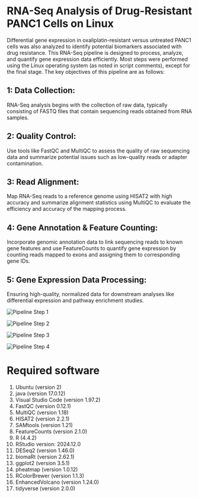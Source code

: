 # RNA-Seq Analysis of Drug-Resistant PANC1 Cells on Linux

Differential gene expression in oxaliplatin-resistant versus untreated PANC1 cells was also analyzed to identify potential biomarkers associated with drug resistance. This RNA-Seq pipeline is designed to process, analyze, and quantify gene expression data efficiently. Most steps were performed using the Linux operating system (as noted in script comments), except for the final stage. The key objectives of this pipeline are as follows:


## 1: Data Collection:
RNA-Seq analysis begins with the collection of raw data, typically consisting of FASTQ files that contain sequencing reads obtained from RNA samples.

## 2: Quality Control: 
Use tools like FastQC and MultiQC to assess the quality of raw sequencing data and summarize potential issues such as low-quality reads or adapter contamination.

## 3: Read Alignment: 
Map RNA-Seq reads to a reference genome using HISAT2 with high accuracy and summarize alignment statistics using MultiQC to evaluate the efficiency and accuracy of the mapping process.

## 4: Gene Annotation & Feature Counting: 
Incorporate genomic annotation data to link sequencing reads to known gene features and use FeatureCounts to quantify gene expression by counting reads mapped to exons and assigning them to corresponding gene IDs.

## 5: Gene Expression Data Processing: 
Ensuring high-quality, normalized data for downstream analyses like differential expression and pathway enrichment studies.

![Pipeline Step 1](https://raw.githubusercontent.com/tahminehmehrabii/RNA-Seq-Analysis-of-Drug-Resistant-PANC1-Cells-on-Linux/main/1.jpg)

![Pipeline Step 2](https://raw.githubusercontent.com/tahminehmehrabii/RNA-Seq-Analysis-of-Drug-Resistant-PANC1-Cells-on-Linux/main/2.jpg)

![Pipeline Step 3](https://raw.githubusercontent.com/tahminehmehrabii/RNA-Seq-Analysis-of-Drug-Resistant-PANC1-Cells-on-Linux/main/3.jpg)

![Pipeline Step 4](https://raw.githubusercontent.com/tahminehmehrabii/RNA-Seq-Analysis-of-Drug-Resistant-PANC1-Cells-on-Linux/main/4.jpg)

# Required software

1. Ubuntu (version 2)
2. java (version 17.0.12)
3. Visual Studio Code (version 1.97.2)
4. FastQC (version 0.12.1)
5. MultiQC (version 1.18)
6. HISAT2 (version 2.2.1)
7. SAMtools (version 1.21)
8. FeatureCounts (version 2.1.0)
9. R (4.4.2)
10. RStudio version: 2024.12.0
11. DESeq2 (version 1.46.0)
12. biomaRt (version 2.62.1)
13. ggplot2 (version 3.5.1)
14. pheatmap (version 1.0.12)
15. RColorBrewer (version 1.1.3)
16. EnhancedVolcano (version 1.24.0)
17. tidyverse (version 2.0.0)


